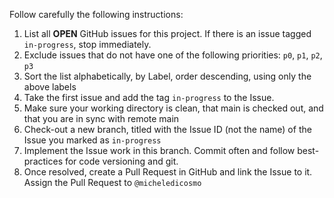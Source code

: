 Follow carefully the following instructions:

1) List all **OPEN** GitHub issues for this project. If there is an issue tagged `in-progress`, stop immediately.
2) Exclude issues that do not have one of the following priorities: `p0`, `p1`, `p2`, `p3`
3) Sort the list alphabetically, by Label, order descending, using only the above labels
4) Take the first issue and add the tag `in-progress` to the Issue.
5) Make sure your working directory is clean, that main is checked out, and that you are in sync with remote main
6) Check-out a new branch, titled with the Issue ID (not the name) of the Issue you marked as `in-progress`
7) Implement the Issue work in this branch. Commit often and follow best-practices for code versioning and git.
8) Once resolved, create a Pull Request in GitHub and link the Issue to it. Assign the Pull Request to `@micheledicosmo`

